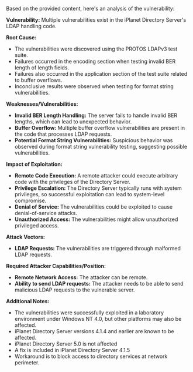 Based on the provided content, here's an analysis of the vulnerability:

**Vulnerability:** Multiple vulnerabilities exist in the iPlanet Directory Server's LDAP handling code.

**Root Cause:**
- The vulnerabilities were discovered using the PROTOS LDAPv3 test suite.
- Failures occurred in the encoding section when testing invalid BER length of length fields.
- Failures also occurred in the application section of the test suite related to buffer overflows.
- Inconclusive results were observed when testing for format string vulnerabilities.

**Weaknesses/Vulnerabilities:**
- **Invalid BER Length Handling:** The server fails to handle invalid BER lengths, which can lead to unexpected behavior.
- **Buffer Overflow:** Multiple buffer overflow vulnerabilities are present in the code that processes LDAP requests.
- **Potential Format String Vulnerabilities:** Suspicious behavior was observed during format string vulnerability testing, suggesting possible vulnerabilities.

**Impact of Exploitation:**
- **Remote Code Execution:** A remote attacker could execute arbitrary code with the privileges of the Directory Server.
- **Privilege Escalation:** The Directory Server typically runs with system privileges, so successful exploitation can lead to system-level compromise.
- **Denial of Service:** The vulnerabilities could be exploited to cause denial-of-service attacks.
- **Unauthorized Access:** The vulnerabilities might allow unauthorized privileged access.

**Attack Vectors:**
- **LDAP Requests:** The vulnerabilities are triggered through malformed LDAP requests.

**Required Attacker Capabilities/Position:**
- **Remote Network Access:** The attacker can be remote.
- **Ability to send LDAP requests:** The attacker needs to be able to send malicious LDAP requests to the vulnerable server.

**Additional Notes:**
- The vulnerabilities were successfully exploited in a laboratory environment under Windows NT 4.0, but other platforms may also be affected.
- iPlanet Directory Server versions 4.1.4 and earlier are known to be affected.
- iPlanet Directory Server 5.0 is not affected
- A fix is included in iPlanet Directory Server 4.1.5
- Workaround is to block access to directory services at network perimeter.